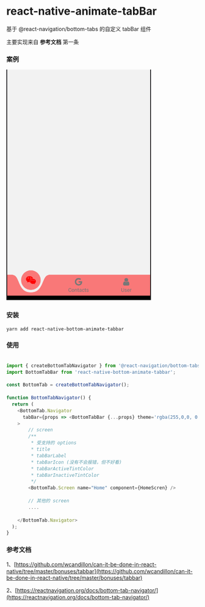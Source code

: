# react-native-animate-tabBar
基于 @react-navigation/bottom-tabs 的自定义 tabBar 组件

主要实现来自 **参考文档** 第一条

### 案例

![avatar](./assets/images/case.png)

### 安装
```
yarn add react-native-bottom-animate-tabbar

```

### 使用
``` js

import { createBottomTabNavigator } from '@react-navigation/bottom-tabs';
import BottomTabBar from 'react-native-bottom-animate-tabbar';

const BottomTab = createBottomTabNavigator();

function BottomTabNavigator() {
  return (
    <BottomTab.Navigator
      tabBar={props => <BottomTabBar {...props} theme='rgba(255,0,0, 0.5)' />}
    >
        // screen
        /**
         * 受支持的 options
         * title
         * tabBarLabel
         * tabBarIcon (没有不会报错，但不好看)
         * tabBarActiveTintColor
         * tabBarInactiveTintColor
         */ 
        <BottomTab.Screen name="Home" component={HomeScren} />

        // 其他的 screen
        ....

    </BottomTab.Navigator>
  );
}

```

### 参考文档
1、[https://github.com/wcandillon/can-it-be-done-in-react-native/tree/master/bonuses/tabbar](https://github.com/wcandillon/can-it-be-done-in-react-native/tree/master/bonuses/tabbar)

2、[https://reactnavigation.org/docs/bottom-tab-navigator/](https://reactnavigation.org/docs/bottom-tab-navigator/)






